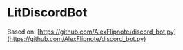 # LitDiscordBot
Based on: [https://github.com/AlexFlipnote/discord_bot.py](https://github.com/AlexFlipnote/discord_bot.py)
